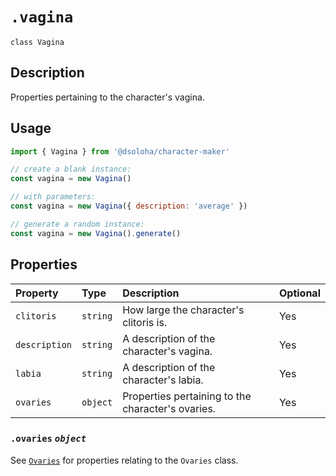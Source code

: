 # `.vagina`

`class Vagina`

## Description

Properties pertaining to the character's vagina.

## Usage

```js
import { Vagina } from '@dsoloha/character-maker'

// create a blank instance:
const vagina = new Vagina()

// with parameters:
const vagina = new Vagina({ description: 'average' })

// generate a random instance:
const vagina = new Vagina().generate()
```

## Properties

| Property      | Type     | Description                                       | Optional |
|:--------------|:---------|:--------------------------------------------------|:---------|
| `clitoris`    | `string` | How large the character's clitoris is.            | Yes      |
| `description` | `string` | A description of the character's vagina.          | Yes      |
| `labia`       | `string` | A description of the character's labia.           | Yes      |
| `ovaries`     | `object` | Properties pertaining to the character's ovaries. | Yes      |

### `.ovaries` *`object`*

See [`Ovaries`](./ovaries) for properties relating to the `Ovaries` class.
